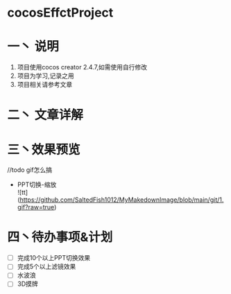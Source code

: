 # cocosEffctProject

# 一丶 说明

1. 项目使用cocos creator 2.4.7,如需使用自行修改
2. 项目为学习,记录之用
3. 项目相关请参考文章

# 二丶 文章详解

# 三丶效果预览

//todo gif怎么搞

* PPT切换-缩放  
  ![tt] (<https://github.com/SaltedFish1012/MyMakedownImage/blob/main/git/1.gif?raw=true>)

# 四丶待办事项&计划

* [ ] 完成10个以上PPT切换效果
* [ ] 完成5个以上滤镜效果
* [ ] 水波浪
* [ ] 3D摸牌
